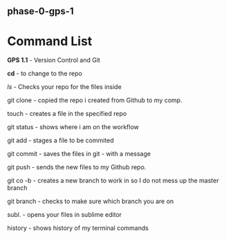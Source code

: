 ## phase-0-gps-1

# Command List
**GPS 1.1** - Version Control and Git

__cd__ - to change to the repo 

_ls_ - Checks your repo for the files inside 

git clone - copied the repo i created from Github to my comp. 

touch - creates a file in the specified repo

git status - shows where i am on the workflow 

git add - stages a file to be commited 

git commit - saves the files in git - with a message 

git push - sends the new files to my Github repo. 

git co -b - creates a new branch to work in so I do not mess up the master branch 

git branch - checks to make sure which branch you are on 

subl. - opens your files in sublime editor 

history - shows history of my terminal commands 
